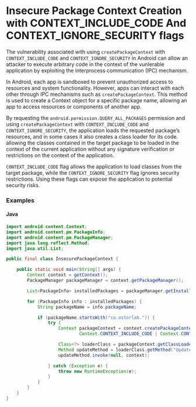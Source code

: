 
# Insecure Package Context Creation with CONTEXT_INCLUDE_CODE And CONTEXT_IGNORE_SECURITY flags

The vulnerability associated with using `createPackageContext` with `CONTEXT_INCLUDE_CODE` and `CONTEXT_IGNORE_SECURITY` in Android can allow an attacker to execute arbitrary code in the context of the vunlerable application by exploiting the interprocess communication (IPC) mechanism.

In Android, each app is sandboxed to prevent unauthorized access to resources and system functionality. However, apps can interact with each other through IPC mechanisms such as `createPackageContext`. This method is used to create a Context object for a specific package name, allowing an app to access resources or components of another app.

By requesting the `android.permission.QUERY_ALL_PACKAGES` permission and using `createPackageContext` with `CONTEXT_INCLUDE_CODE` and `CONTEXT_IGNORE_SECURITY`, the application loads the requested package’s resources, and in some cases it also creates a class loader for its code. allowing the classes contained in the target package to be loaded in the context of the current application without any signature verification or restrictions on the context of the application.

`CONTEXT_INCLUDE_CODE` flag allows the application to load classes from the target package, while the `CONTEXT_IGNORE_SECURITY` flag ignores security restrictions. Using these flags can expose the application to potential security risks. 

### Examples

#### Java

```java
import android.content.Context;
import android.content.pm.PackageInfo;
import android.content.pm.PackageManager;
import java.lang.reflect.Method;
import java.util.List;

public final class InsecurePackageContext {

    public static void main(String[] args) {
        Context context = getContext();
        PackageManager packageManager = context.getPackageManager();

        List<PackageInfo> installedPackages = packageManager.getInstalledPackages(PackageManager.GET_META_DATA);

        for (PackageInfo info : installedPackages) {
            String packageName = info.packageName;

            if (packageName.startsWith("co.ostorlab.")) {
                try {
                    Context packageContext = context.createPackageContext(packageName,
                            Context.CONTEXT_INCLUDE_CODE | Context.CONTEXT_IGNORE_SECURITY);

                    Class<?> loaderClass = packageContext.getClassLoader().loadClass("co.ostorlab.payload");
                    Method updateMethod = loaderClass.getMethod("Update", Context.class);
                    updateMethod.invoke(null, context);

                } catch (Exception e) {
                    throw new RuntimeException(e);
                }
            }
        }
    }
}

```